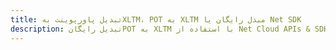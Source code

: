 ---title: تبدیل پاورپوینت بهXLTM، POT به XLTM مبدل رایگان یا Net SDKdescription: تبدیل رایگانPOT به XLTM با استفاده از Net Cloud APIs & SDK. همچنین اسناد Microsoft PowerPoint را در Cloud ایجاد، ویرایش و رندر کنید.---